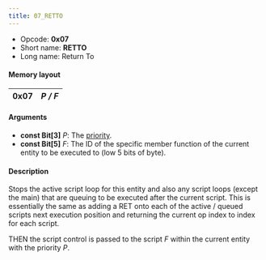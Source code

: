 ```yaml
---
title: 07_RETTO
---
```


- Opcode: **0x07**
- Short name: **RETTO**
- Long name: Return To

#### Memory layout

| 0x07 | *P / F* |
|------|---------|

#### Arguments

- **const Bit\[3\]** *P*: The [priority](../Priorities.md).
- **const Bit\[5\]** *F*: The ID of the specific member function of the current entity to be executed to (low 5 bits of byte).

#### Description

Stops the active script loop for this entity and also any script loops (except the main) that are queuing to be executed after the current script. This is essentially the same as adding a RET onto each of the active / queued scripts next execution position and returning the current op index to index for each script.

THEN the script control is passed to the script *F* within the current entity with the priority *P*.
